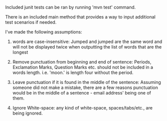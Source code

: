 Included junit tests can be ran by running 'mvn test' command.

There is an included main method that provides a way to input additional test scenarios if needed.

I've made the following assumptions:

1) words are case-insensitive: Jumped and jumped are the same word and will not be displayed twice when outputting the list of words that    are the longest

2) Remove punctuation from beginning and end of sentence: Periods, Exclamation Marks, Question Marks etc. should not be included in a words length. i.e. 'moon.' is length four without the period.

3) Leave punctuation if it is found in the middle of the sentence: Assuming someone did not make a mistake, there are a few reasons punctuation would be in the middle of a sentence - email address' being one of them.

4) Ignore White-space: any kind of white-space, spaces/tabs/etc., are being ignored.
